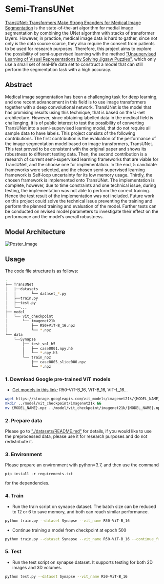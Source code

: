 # Semi-TransUNet

[TransUNet: Transformers Make Strong Encoders for Medical Image Segmentation](https://arxiv.org/pdf/2102.04306.pdf) is the state-of-the-art algorithm for medial image segmentation by combining the UNet algorithm with stacks of transformer layers. However, in practice, medical image data is hard to gather, since not only is the data source scarce, they also require the consent from patients to be used for research purposes. Therefore, this project aims to explore the possibility of semi-supervised learning with the method ["Unsupervised Learning of Visual Representations by Solving Jigsaw Puzzles"](https://arxiv.org/abs/1603.09246), which only use a small set of real-life data set to construct a model that can still perform the segmentation task with a high accuracy.

## Abstract
Medical image segmentation has been a challenging task for deep learning, and one recent advancement in this field is to use image transformers together with a deep convolutional network. TransUNet is the model that has promising results using this technique, that is based on the U-net architecture. However, since obtaining labelled data in the medical field is challenging, it is of public interest to test the possibility of converting TransUNet into a semi-supervised learning model, that do not require all sample data to have labels. This project consists of the following contributions. The first contribution is the evaluation of the performance of the image segmentation model based on image transformers, TransUNet. This test proved to be consistent with the original paper and shows its robustness to different testing data. Then, the second contribution is a research of current semi-supervised learning frameworks that are viable for TransUNet, and the choose one for implementation. In the end, 5 candidate frameworks were selected, and the chosen semi-supervised learning framework is Self-loop uncertainty for its low memory usage. Thirdly, the chosen framework is implemented onto TransUNet. The implementation is complete, however, due to time constraints and one technical issue, during testing, the implementation was not able to perform the correct training. Hence the test result of the implementation was not included. Future work on this project could solve the technical issue preventing the training and perform the planned training and evaluation of the model. Further tests can be conducted on revised model parameters to investigate their effect on the performance and the model’s overall robustness.

## Model Architecture
![Poster_Image](https://github.com/JXKun980/SemiTransUNet/assets/44962755/c9219ec0-5bbf-40f2-a53f-6c2b6a181f9e)

## Usage

The code file structure is as follows:
```bash
.
├── TransUNet
│   ├──datasets
│   │       └── dataset_*.py
│   ├──train.py
│   ├──test.py
│   └──...
├── model
│   └── vit_checkpoint
│       └── imagenet21k
│           ├── R50+ViT-B_16.npz
│           └── *.npz
└── data
    └──Synapse
        ├── test_vol_h5
        │   ├── case0001.npy.h5
        │   └── *.npy.h5
        └── train_npz
            ├── case0005_slice000.npz
            └── *.npz
```

### 1. Download Google pre-trained ViT models
* [Get models in this link](https://console.cloud.google.com/storage/vit_models/): R50-ViT-B_16, ViT-B_16, ViT-L_16...
```bash
wget https://storage.googleapis.com/vit_models/imagenet21k/{MODEL_NAME}.npz &&
mkdir ../model/vit_checkpoint/imagenet21k &&
mv {MODEL_NAME}.npz ../model/vit_checkpoint/imagenet21k/{MODEL_NAME}.npz
```

### 2. Prepare data

Please go to ["./datasets/README.md"](datasets/README.md) for details, if you would like to use the preprocessed data, please use it for research purposes and do not redistribute it.

### 3. Environment

Please prepare an environment with python=3.7, and then use the command
```
pip install -r requirements.txt
```
for the dependencies.

### 4. Train

- Run the train script on synapse dataset. The batch size can be reduced to 12 or 6 to save memory, and both can reach similar performance.
```bash
python train.py --dataset Synapse --vit_name R50-ViT-B_16
```

- Continue training a model from checkpoint at epoch 500
```bash
python train.py --dataset Synapse --vit_name R50-ViT-B_16 --continue_from_epoch 500
```


### 5. Test
- Run the test script on synapse dataset. It supports testing for both 2D images and 3D volumes.

```bash
python test.py --dataset Synapse --vit_name R50-ViT-B_16
```

 
